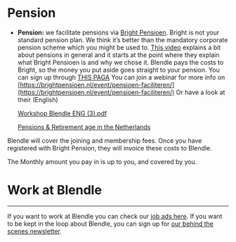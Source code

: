 # Pension

- **Pension:** 
we facilitate pensions via [Bright Pensioen](https://brightpensioen.nl/). Bright is not your standard pension plan. We think it’s better than the mandatory corporate pension scheme which you might be used to. [This video](https://youtu.be/xfZM2JuovJM?t=1941) explains a bit about pensions in general and it starts at the point where they explain what Bright Pensioen is and why we chose it. Blendle pays the costs to Bright, so the money you put aside goes straight to your pension. You can sign up through [THIS PAGA](https://brightpensioen.nl/werknemer/word-bright/)
You can join a webinar for more info on [https://brightpensioen.nl/event/pensioen-faciliteren/](https://brightpensioen.nl/event/pensioen-faciliteren/)
Or have a look at their (English)
    
    [Workshop Blendle ENG (3).pdf](Workshop_Blendle_ENG_(3).pdf)
    
    [Pensions & Retirement age in the Netherlands](https://www.iamexpat.nl/expat-info/official-issues/pensions-retirement-netherlands)
    

Blendle will cover the joining and membership fees.  Once you have registered with Bright Pension, they will invoice these costs to Blendle.

The Monthly amount you pay in is up to you, and covered by you.

# Work at Blendle

---

If you want to work at Blendle you can check our [job ads here](https://blendle.homerun.co/). If you want to be kept in the loop about Blendle, you can sign up for [our behind the scenes newsletter](https://blendle.homerun.co/yes-keep-me-posted/tr/apply?token=8092d4128c306003d97dd3821bad06f2).